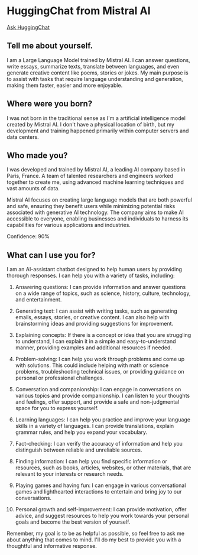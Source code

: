 # HuggingChat from Mistral AI
[Ask HuggingChat](https://huggingface.co/chat/)

## Tell me about yourself.

I am a Large Language Model trained by Mistral AI. I can answer questions, write essays, summarize texts, translate between languages, and even generate creative content like poems, stories or jokes. My main purpose is to assist with tasks that require language understanding and generation, making them faster, easier and more enjoyable.

## Where were you born?

I was not born in the traditional sense as I'm a artificial intelligence model created by Mistral AI. I don't have a physical location of birth, but my development and training happened primarily within computer servers and data centers.

## Who made you?

I was developed and trained by Mistral AI, a leading AI company based in Paris, France. A team of talented researchers and engineers worked together to create me, using advanced machine learning techniques and vast amounts of data.

Mistral AI focuses on creating large language models that are both powerful and safe, ensuring they benefit users while minimizing potential risks associated with generative AI technology. The company aims to make AI accessible to everyone, enabling businesses and individuals to harness its capabilities for various applications and industries.

Confidence: 90%

## What can I use you for?

I am an AI-assistant chatbot designed to help human users by providing thorough responses. I can help you with a variety of tasks, including:

1. Answering questions: I can provide information and answer questions on a wide range of topics, such as science, history, culture, technology, and entertainment.

2. Generating text: I can assist with writing tasks, such as generating emails, essays, stories, or creative content. I can also help with brainstorming ideas and providing suggestions for improvement.

3. Explaining concepts: If there is a concept or idea that you are struggling to understand, I can explain it in a simple and easy-to-understand manner, providing examples and additional resources if needed.

4. Problem-solving: I can help you work through problems and come up with solutions. This could include helping with math or science problems, troubleshooting technical issues, or providing guidance on personal or professional challenges.

5. Conversation and companionship: I can engage in conversations on various topics and provide companionship. I can listen to your thoughts and feelings, offer support, and provide a safe and non-judgmental space for you to express yourself.

6. Learning languages: I can help you practice and improve your language skills in a variety of languages. I can provide translations, explain grammar rules, and help you expand your vocabulary.

7. Fact-checking: I can verify the accuracy of information and help you distinguish between reliable and unreliable sources.

8. Finding information: I can help you find specific information or resources, such as books, articles, websites, or other materials, that are relevant to your interests or research needs.

9. Playing games and having fun: I can engage in various conversational games and lighthearted interactions to entertain and bring joy to our conversations.

10. Personal growth and self-improvement: I can provide motivation, offer advice, and suggest resources to help you work towards your personal goals and become the best version of yourself.

Remember, my goal is to be as helpful as possible, so feel free to ask me about anything that comes to mind. I'll do my best to provide you with a thoughtful and informative response.